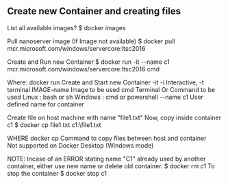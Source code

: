 ## Create new Container and creating files

List all available images?
$ docker images

Pull nanoserver image (If Image not available)
$ docker pull mcr.microsoft.com/windows/servercore:ltsc2016

Create and Run new Container
$ docker run -it --name c1 mcr.microsoft.com/windows/servercore:ltsc2016 cmd

Where:
    docker run          Create and Start new Container
    -it                 -i Interactive, -t terminal
    IMAGE-name          Image to be used
    cmd                 Terminal Or Command to be used
                        Linux : bash or sh
                        Windows : cmd or powershell
    --name c1           User defined name for container

Create file on host machine with name "file1.txt"
Now, copy inside container c1
$ docker cp file1.txt c1:\file1.txt

WHERE 
    docker cp       Command to copy files between host and container        
                    Not supported on Docker Desktop (Windows mode)

NOTE: Incase of an ERROR stating name "C1" already used by another container,
      either use new name or delete old container.
      $ docker rm c1 
      To stop the container 
      $ docker stop c1